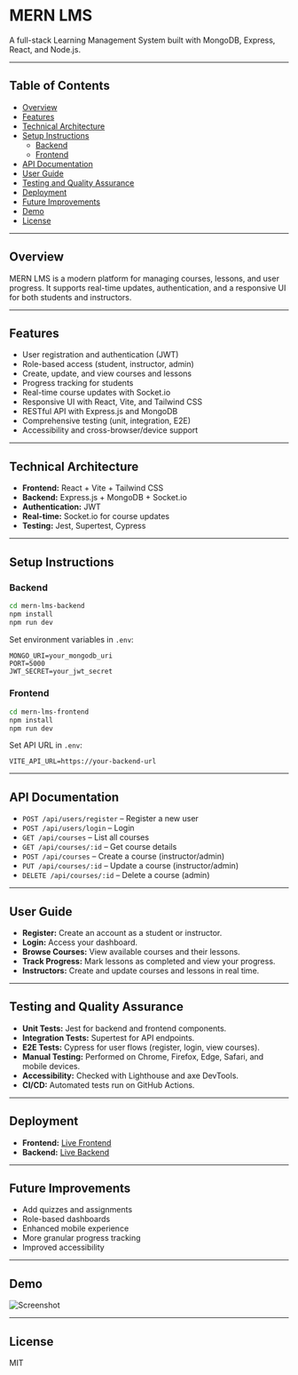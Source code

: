 # MERN LMS

A full-stack Learning Management System built with MongoDB, Express, React, and Node.js.

---

## Table of Contents

- [Overview](#overview)
- [Features](#features)
- [Technical Architecture](#technical-architecture)
- [Setup Instructions](#setup-instructions)
  - [Backend](#backend)
  - [Frontend](#frontend)
- [API Documentation](#api-documentation)
- [User Guide](#user-guide)
- [Testing and Quality Assurance](#testing-and-quality-assurance)
- [Deployment](#deployment)
- [Future Improvements](#future-improvements)
- [Demo](#demo)
- [License](#license)

---

## Overview

MERN LMS is a modern platform for managing courses, lessons, and user progress. It supports real-time updates, authentication, and a responsive UI for both students and instructors.

---

## Features

- User registration and authentication (JWT)
- Role-based access (student, instructor, admin)
- Create, update, and view courses and lessons
- Progress tracking for students
- Real-time course updates with Socket.io
- Responsive UI with React, Vite, and Tailwind CSS
- RESTful API with Express.js and MongoDB
- Comprehensive testing (unit, integration, E2E)
- Accessibility and cross-browser/device support

---

## Technical Architecture

- **Frontend:** React + Vite + Tailwind CSS
- **Backend:** Express.js + MongoDB + Socket.io
- **Authentication:** JWT
- **Real-time:** Socket.io for course updates
- **Testing:** Jest, Supertest, Cypress

---

## Setup Instructions

### Backend

```sh
cd mern-lms-backend
npm install
npm run dev
```

Set environment variables in `.env`:
```
MONGO_URI=your_mongodb_uri
PORT=5000
JWT_SECRET=your_jwt_secret
```

### Frontend

```sh
cd mern-lms-frontend
npm install
npm run dev
```

Set API URL in `.env`:
```
VITE_API_URL=https://your-backend-url
```

---

## API Documentation

- `POST /api/users/register` – Register a new user
- `POST /api/users/login` – Login
- `GET /api/courses` – List all courses
- `GET /api/courses/:id` – Get course details
- `POST /api/courses` – Create a course (instructor/admin)
- `PUT /api/courses/:id` – Update a course (instructor/admin)
- `DELETE /api/courses/:id` – Delete a course (admin)

---

## User Guide

- **Register:** Create an account as a student or instructor.
- **Login:** Access your dashboard.
- **Browse Courses:** View available courses and their lessons.
- **Track Progress:** Mark lessons as completed and view your progress.
- **Instructors:** Create and update courses and lessons in real time.

---

## Testing and Quality Assurance

- **Unit Tests:** Jest for backend and frontend components.
- **Integration Tests:** Supertest for API endpoints.
- **E2E Tests:** Cypress for user flows (register, login, view courses).
- **Manual Testing:** Performed on Chrome, Firefox, Edge, Safari, and mobile devices.
- **Accessibility:** Checked with Lighthouse and axe DevTools.
- **CI/CD:** Automated tests run on GitHub Actions.

---

## Deployment

- **Frontend:** [Live Frontend](https://vercel.com/alfonce-mweus-projects/mern-lms-frontend/GYdciXZSNsABV4jeBGqBk8Byb9zr)
- **Backend:** [Live Backend](https://vercel.com/alfonce-mweus-projects/mern-lms-backend/35yFapQKiDhPmAnthuuK3AR9Bud9)

---

## Future Improvements

- Add quizzes and assignments
- Role-based dashboards
- Enhanced mobile experience
- More granular progress tracking
- Improved accessibility

---

## Demo

![Screenshot](Screenshot%202025-07-23%20003525.png)

---

## License

MIT
